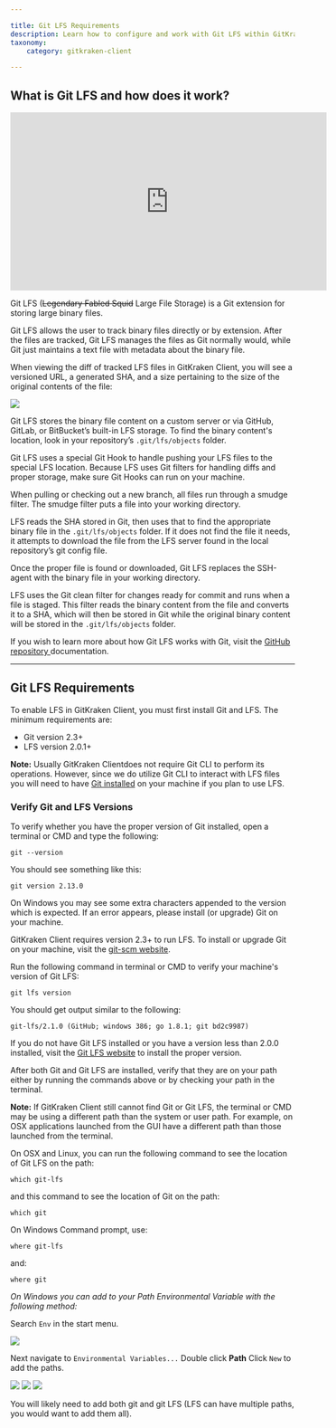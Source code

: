 ```yaml
---

title: Git LFS Requirements
description: Learn how to configure and work with Git LFS within GitKraken Client.
taxonomy:
    category: gitkraken-client

---
```


## What is Git LFS and how does it work?

<div class='embed-container embed-container--16-9'>
    <iframe width="560" height="315" src="https://www.youtube.com/embed/S03EEusFxoI?ecver=1" frameborder="0" allowfullscreen></iframe>
</div>

Git LFS (<s>Legendary Fabled Squid</s> Large File Storage) is a Git extension for storing large binary files.

Git LFS allows the user to track binary files directly or by extension. After the files are tracked, Git LFS manages the files as Git normally would, while Git just maintains a text file with metadata about the binary file.

When viewing the diff of tracked LFS files in GitKraken Client, you will see a versioned URL, a generated SHA, and a size pertaining to the size of the original contents of the file:

<img src='/wp-content/uploads/git-lfs/lfs-ref.png' srcset='/wp-content/uploads/git-lfs/lfs-ref@2x.png 2x' class='img-responsive center img-bordered' />

Git LFS stores the binary file content on a custom server or via GitHub, GitLab, or BitBucket’s built-in LFS storage. To find the binary content's location, look in your repository’s `.git/lfs/objects` folder.

Git LFS uses a special Git Hook to handle pushing your LFS files to the special LFS location. Because LFS uses Git filters for handling diffs and proper storage, make sure Git Hooks can run on your machine.

When pulling or checking out a new branch, all files run through a smudge filter. The smudge filter puts a file into your working directory.

LFS reads the SHA stored in Git, then uses that to find the appropriate binary file in the `.git/lfs/objects` folder. If it does not find the file it needs, it attempts to download the file from the LFS server found in the local repository’s git config file.

Once the proper file is found or downloaded, Git LFS replaces the SSH-agent with the binary file in your working directory.

LFS uses the Git clean filter for changes ready for commit and runs when a file is staged. This filter reads the binary content from the file and converts it to a SHA, which will then be stored in Git while the original binary content will be stored in the `.git/lfs/objects` folder.

If you wish to learn more about how Git LFS works with Git, visit the [GitHub repository ](https://github.com/git-lfs/git-lfs) documentation.

***

## Git LFS Requirements

To enable LFS in GitKraken Client, you must first install Git and LFS. The minimum requirements are:

* Git version 2.3+
* LFS version 2.0.1+

<div class='callout callout--success'>
    <p><strong>Note:</strong> Usually GitKraken Clientdoes not require Git CLI to perform its operations. However, since we do utilize Git CLI to interact with LFS files you will need to have <a href="https://git-scm.com/" target="_blank">Git installed</a> on your machine if you plan to use LFS. </p>
</div>

### Verify Git and LFS Versions

To verify whether you have the proper version of Git installed, open a terminal or CMD and type the following:
```
git --version
```
You should see something like this:
```
git version 2.13.0
```
On Windows you may see some extra characters appended to the version which is expected. If an error appears, please install (or upgrade) Git on your machine.

GitKraken Client requires version 2.3+ to run LFS. To install or upgrade Git on your machine, visit the [git-scm website](https://git-scm.com/).

Run the following command in terminal or CMD to verify your machine's version of Git LFS:
```
git lfs version
```
You should get output similar to the following:
```
git-lfs/2.1.0 (GitHub; windows 386; go 1.8.1; git bd2c9987)
```
If you do not have Git LFS installed or you have a version less than 2.0.0 installed, visit the [Git LFS website](https://git-lfs.github.com/) to install the proper version.

After both Git and Git LFS are installed, verify that they are on your path either by running the commands above or by checking your path in the terminal.

<div class='callout callout--success'>
    <p><strong>Note:</strong> If GitKraken Client still cannot find Git or Git LFS, the terminal or CMD may be using a different path than the system or user path. For example, on OSX applications launched from the GUI have a different path than those launched from the terminal.</p>
</div>

On OSX and Linux, you can run the following command to see the location of Git LFS on the path:
```
which git-lfs
```
and this command to see the location of Git on the path:
```
which git
```
On Windows Command prompt, use:
```
where git-lfs
```
and:
```
where git
```

*On Windows you can add to your Path Environmental Variable with the following method:*

Search `Env` in the start menu.

<img src="/wp-content/uploads/git-lfs/lfs-AddPathVariable-0.png" class="img-responsive center img-bordered">

Next navigate to `Environmental Variables...` <i class='fa fa-caret-right'></i> Double click **Path** <i class='fa fa-caret-right'></i> Click `New` to add the paths.

<img src="/wp-content/uploads/git-lfs/lfs-AddPathVariable-1.png" srcset="/wp-content/uploads/git-lfs/lfs-AddPathVariable@2x-1.png 2x" class="img-responsive center img-bordered">

<img src="/wp-content/uploads/git-lfs/lfs-AddPathVariable-2.png" srcset="/wp-content/uploads/git-lfs/lfs-AddPathVariable@2x-2.png 2x" class="img-responsive center img-bordered">

<img src="/wp-content/uploads/git-lfs/lfs-AddPathVariable-3.png" srcset="/wp-content/uploads/git-lfs/lfs-AddPathVariable@2x-3.png 2x" class="img-responsive center img-bordered">

You will likely need to add both git and git LFS (LFS can have multiple paths, you would want to add them all).
